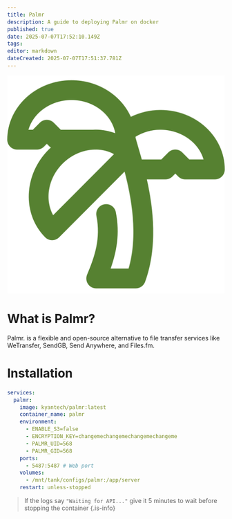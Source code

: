 ```yaml
---
title: Palmr
description: A guide to deploying Palmr on docker
published: true
date: 2025-07-07T17:52:10.149Z
tags: 
editor: markdown
dateCreated: 2025-07-07T17:51:37.781Z
---
```


![palmr.png](/palmr.png)

# What is Palmr?
Palmr. is a flexible and open-source alternative to file transfer services like WeTransfer, SendGB, Send Anywhere, and Files.fm.

# Installation
```yaml
services:
  palmr:
    image: kyantech/palmr:latest
    container_name: palmr
    environment:
      - ENABLE_S3=false
      - ENCRYPTION_KEY=changemechangemechangemechangeme
      - PALMR_UID=568
      - PALMR_GID=568
    ports:
      - 5487:5487 # Web port
    volumes:
      - /mnt/tank/configs/palmr:/app/server
    restart: unless-stopped
```
> If the logs say `"Waiting for API..."` give it 5 minutes to wait before stopping the container
{.is-info}
